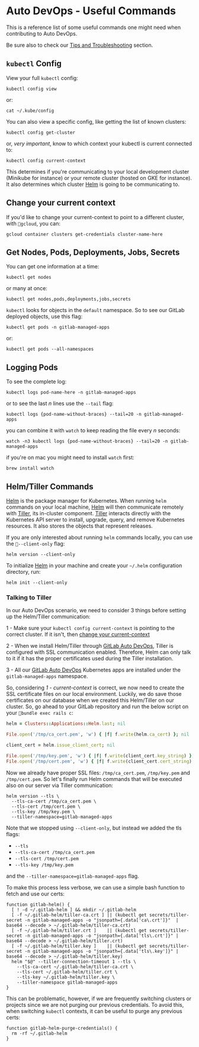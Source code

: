 # Auto DevOps - Useful Commands

This is a reference list of some useful commands one might need when contributing to Auto DevOps.

Be sure also to check our [Tips and Troubleshooting](./tips_and_troubleshooting) section.

## `kubectl` Config

View your full `kubectl` config:

```shell
kubectl config view
```

or:

```shell
cat ~/.kube/config
```

You can also view a specific config, like getting the list of known clusters:

```shell
kubectl config get-cluster
```

or, _very important_, know to which context your kubectl is current connected to:

```shell
kubectl config current-context
```

This determines if you're communicating to your local development cluster (Minikube for instance) or your remote cluster (hosted on GKE for instance). It also determines which cluster [Helm](#helmtiller-commands) is going to be communicating to.

## Change your current context

If you'd like to change your current-context to point to a different cluster, with `gcloud`, you can:

```shell
gcloud container clusters get-credentials cluster-name-here
```

## Get Nodes, Pods, Deployments, Jobs, Secrets

You can get one information at a time:

```shell
kubectl get nodes
```

or many at once:

```shell
kubectl get nodes,pods,deployments,jobs,secrets
```

`kubectl` looks for objects in the `default` namespace. So to see our GitLab deployed objects, use this flag:

```shell
kubectl get pods -n gitlab-managed-apps
```

or:

```shell
kubectl get pods --all-namespaces
```

## Logging Pods

To see the complete log:

```shell
kubectl logs pod-name-here -n gitlab-managed-apps
```

or to see the last *n* lines use the `--tail` flag:

```shell
kubectl logs {pod-name-without-braces} --tail=20 -n gitlab-managed-apps
```

you can combine it with `watch` to keep reading the file every *n* seconds:

```shell
watch -n3 kubectl logs {pod-name-without-braces} --tail=20 -n gitlab-managed-apps
```

if you're on mac you might need to install `watch` first:

```shell
brew install watch
```

## Helm/Tiller Commands

[Helm](https://docs.helm.sh/) is the package manager for Kubernetes. When running `helm` commands on your local machine, [Helm](https://docs.helm.sh/) will then communicate remotely with [Tiller](https://docs.helm.sh/glossary/#tiller), its in-cluster component. [Tiller](https://docs.helm.sh/glossary/#tiller) interacts directly with the Kubernetes API server to install, upgrade, query, and remove Kubernetes resources. It also stores the objects that represent releases.

If you are only interested about running `helm` commands locally, you can use the `--client-only` flag:

```shell
helm version --client-only
```

To initialize [Helm](https://docs.helm.sh/) in your machine and create your `~/.helm` configuration directory, run:

```shell
helm init --client-only
```

### Talking to Tiller

In our Auto DevOps scenario, we need to consider 3 things before setting up the Helm/Tiller communication:

  1 - Make sure your `kubectl config current-context` is pointing to the correct cluster. If it isn't, then [change your current-context](#change-your-current-context)

  2 - When we install Helm/Tiller through [GitLab Auto DevOps](https://docs.gitlab.com/ee/topics/autodevops), Tiller is configured with SSL communication enabled. Therefore, Helm can only talk to it if it has the proper certificates used during the Tiller installation.

  3 - All our [GitLab Auto DevOps](https://docs.gitlab.com/ee/topics/autodevops) Kubernetes apps are installed under the `gitlab-managed-apps` namespace.

So, considering *1 - current-context* is correct, we now need to create the SSL certificate files on our local environment. Luckily, we do save those certificates on our database when we created this Helm/Tiller on our cluster. So, go ahead to your GitLab repository and run the below script on your `bundle exec rails c`:

```ruby
helm = Clusters::Applications::Helm.last; nil

File.open('/tmp/ca_cert.pem', 'w') { |f| f.write(helm.ca_cert) }; nil

client_cert = helm.issue_client_cert; nil

File.open('/tmp/key.pem', 'w') { |f| f.write(client_cert.key_string) }; nil
File.open('/tmp/cert.pem', 'w') { |f| f.write(client_cert.cert_string) }; nil
```

Now we already have proper SSL files: `/tmp/ca_cert.pem`, `/tmp/key.pem` and `/tmp/cert.pem`. So let's finally run Helm commands that will be executed also on our server via Tiller communication:

```shell
helm version --tls \
  --tls-ca-cert /tmp/ca_cert.pem \
  --tls-cert /tmp/cert.pem \
  --tls-key /tmp/key.pem \
  --tiller-namespace=gitlab-managed-apps
```

Note that we stopped using `--client-only`, but instead we added the tls flags:

- `--tls`
- `--tls-ca-cert /tmp/ca_cert.pem`
- `--tls-cert /tmp/cert.pem`
- `--tls-key /tmp/key.pem`

and the `--tiller-namespace=gitlab-managed-apps` flag.

To make this process less verbose, we can use a simple bash function to fetch and use our certs:

```shell
function gitlab-helm() {
  [ ! -d ~/.gitlab-helm ] && mkdir ~/.gitlab-helm
  [ -f ~/.gitlab-helm/tiller-ca.crt ] || (kubectl get secrets/tiller-secret -n gitlab-managed-apps -o "jsonpath={.data['ca\.crt']}"  | base64 --decode > ~/.gitlab-helm/tiller-ca.crt)
  [ -f ~/.gitlab-helm/tiller.crt ]    || (kubectl get secrets/tiller-secret -n gitlab-managed-apps -o "jsonpath={.data['tls\.crt']}" | base64 --decode > ~/.gitlab-helm/tiller.crt)
  [ -f ~/.gitlab-helm/tiller.key ]    || (kubectl get secrets/tiller-secret -n gitlab-managed-apps -o "jsonpath={.data['tls\.key']}" | base64 --decode > ~/.gitlab-helm/tiller.key)
  helm "$@" --tiller-connection-timeout 1 --tls \
    --tls-ca-cert ~/.gitlab-helm/tiller-ca.crt \
    --tls-cert ~/.gitlab-helm/tiller.crt \
    --tls-key ~/.gitlab-helm/tiller.key \
    --tiller-namespace gitlab-managed-apps
}
```

This can be problematic, however, if we are frequently switching clusters or projects since
we are not purging our previous credentials. To avoid this, when switching `kubectl`
contexts, it can be useful to purge any previous certs:

```shell
function gitlab-helm-purge-credentials() {
  rm -rf ~/.gitlab-helm
}
```
